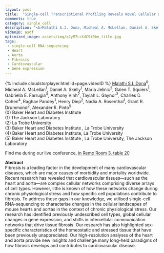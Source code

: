 ```yaml
---
layout: post
title:  "Single-cell Transcriptional Profiling Reveals Novel Cellular and Molecular Drivers of Cardiovascular Fibrosis"
comments: true
category: single_cell
description: "<b>Malathi S.I. Dona, Micheal A. McLellan, Daniel A. Skelly, Maria Jelinic, Galen T. Squiers, Gabriella E. Farrugia, Anthony Vinh, Taylah L. Gaynor, Charles D. Cohen, Raghav Pandey, Henry Diep, Nadia A. Rosenthal, Grant R. Drummond, Alexander R. Pinto</b><br/>Fibrosis is a leading factor in the development of..."
videoID: asdf
optimized_image: assets/img/x2yM7LcXdCSi0bm_title.jpg
tags:
 - single-cell RNA-sequencing
 - Heart
 - Aorta
 - Fibrosis
 - Cardiovascular
 - Gene expression
---
```

{% include cloudstorplayer.html id=page.videoID %}
<u>Malathi S.I. Dona</u><sup>0</sup>, Micheal A. McLellan<sup>1</sup>, Daniel A. Skelly<sup>1</sup>, Maria Jelinic<sup>2</sup>, Galen T. Squiers<sup>1</sup>, Gabriella E. Farrugia<sup>0</sup>, Anthony Vinh<sup>2</sup>, Taylah L. Gaynor<sup>3</sup>, Charles D. Cohen<sup>4</sup>, Raghav Pandey<sup>1</sup>, Henry Diep<sup>2</sup>, Nadia A. Rosenthal<sup>1</sup>, Grant R. Drummond<sup>2</sup>, Alexander R. Pinto<sup>5</sup><br/>
\(0\) Baker Heart and Diabetes Institute<br/>
\(1\) The Jackson Laboratory<br/>
\(2\) La Trobe University<br/>
\(3\) Baker Heart and Diabetes Institute , La Trobe University<br/>
\(4\) Baker Heart and Diabetes Institute, La Trobe University<br/>
\(5\) Baker Heart and Diabetes Institute , La Trobe University, The Jackson Laboratory

Find me during our live conference, [in Remo Room 3, table 20](https://remo.co)

<b>Abstract</b><br/>
Fibrosis is a leading factor in the development of many cardiovascular diseases, which are major causes of morbidity and mortality worldwide. Recent research has revealed that cardiovascular tissues—such as the heart and aorta—are complex cellular networks comprising diverse arrays of cell types. However, little is known of how these networks change during chronic physiological stress and how specific cell populations contribute to fibrosis. To address these gaps in our knowledge, we utilised single-cell RNA-sequencing to characterise changes in the cellular landscapes of mouse hearts and aortas in the context of chronic physiological stress. Our research has identified previously undescribed cell types, global cellular changes in gene expression, and shifts in intercellular communication networks that drive tissue fibrosis. Our research has also highlighted sex-specific characteristics of the homeostatic and stressed tissue that have been previously unappreciated. Our high-resolution analyses of the heart and aorta provide new insights and challenge many long-held paradigms of how fibrosis develops and contributes to cardiovascular disease.
